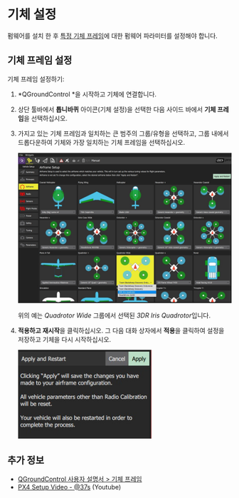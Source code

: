 # 기체 설정

펌웨어를 설치 한 후 [특정 기체 프레임](../airframes/airframe_reference.md)에 대한 펌웨어 파라미터를 설정해야 합니다.

## 기체 프레임 설정

기체 프레임 설정하기:

1. *QGroundControl *을 시작하고 기체에 연결합니다.
2. 상단 툴바에서 **톱니바퀴** 아이콘(기체 설정)을 선택한 다음 사이드 바에서 **기체 프레임**을 선택하십시오. 
3. 가지고 있는 기체 프레임과 일치하는 큰 범주의 그룹/유형을 선택하고, 그룹 내에서 드롭다운하여 기체와 가장 일치하는 기체 프레임을 선택하십시오.
    
    ![](../../assets/qgc/setup/airframe/airframe_px4.jpg)
    
    위의 예는 *Quadrotor Wide* 그룹에서 선택된 *3DR Iris Quadrotor*입니다.

4. **적용하고 재시작**을 클릭하십시오. 그 다음 대화 상자에서 **적용**을 클릭하여 설정을 저장하고 기체을 다시 시작하십시오.
    
    <img src="../../assets/qgc/setup/airframe/airframe_px4_apply_prompt.jpg" width="300px" title="기체 프레임 선택 명령 적용" />

## 추가 정보

* [QGroundControl 사용자 설명서 > 기체 프레임](https://docs.qgroundcontrol.com/en/SetupView/Airframe.html)
* [PX4 Setup Video - @37s](https://youtu.be/91VGmdSlbo4?t=35s) (Youtube)